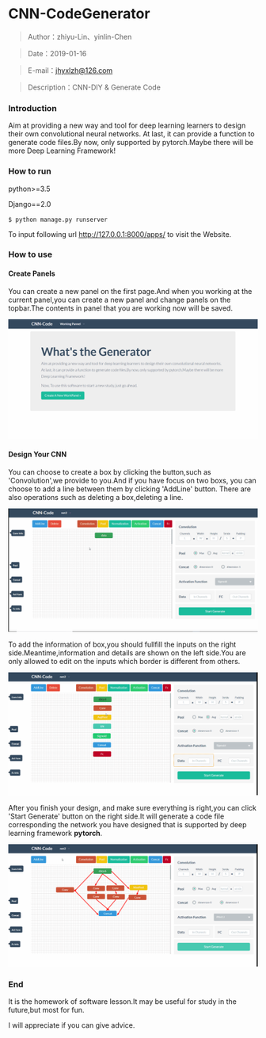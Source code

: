 # CNN-CodeGenerator

> Author：zhiyu-Lin、yinlin-Chen 

>Date：2019-01-16

> E-mail：jhyxlzh@126.com

> Description：CNN-DIY & Generate Code

### Introduction

Aim at providing a new way and tool for deep learning learners to design their own convolutional neural networks. At last, it can provide a function to generate code files.By now, only supported by pytorch.Maybe there will be more Deep Learning Framework!

### How to run

python>=3.5

Django==2.0

```shell
$ python manage.py runserver
```

To input following url http://127.0.0.1:8000/apps/ to visit the Website.

### How to use

#### Create Panels

You can create a new panel on the first page.And when you working at the current panel,you can create a new panel and change panels on the topbar.The contents in panel that you are working now will be saved.

<img src="./static/fileimg/1.gif" />

#### Design Your CNN

You can choose to create a  box by clicking the button,such as 'Convolution',we provide to you.And if you have focus on two boxs, you can choose to add a line between them by clicking 'AddLine' button. There are also operations such as deleting a box,deleting a line. 

<img src="./static/fileimg/2.gif" />

To add the information of box,you should fullfill the inputs on the right side.Meantime,information and details are shown on the left side.You are only allowed to edit on the inputs which border is different from others.

<img src="./static/fileimg/3.gif" />

After you finish your design, and make sure everything is right,you can click 'Start Generate' button on the right side.It will generate a code file corresponding the network you have designed that is supported by deep learning framework **pytorch**. 

<img src="./static/fileimg/4.gif" />

### End

It is the homework of software lesson.It may be useful for study in the future,but most for fun.

I will appreciate if you can give advice.